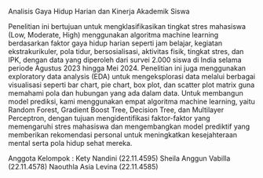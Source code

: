 Analisis Gaya Hidup Harian dan Kinerja Akademik Siswa 


Penelitian ini bertujuan untuk mengklasifikasikan tingkat stres mahasiswa (Low, Moderate, High) menggunakan algoritma machine learning berdasarkan faktor gaya hidup harian seperti jam belajar, kegiatan ekstrakurikuler, pola tidur, bersosialisasi, aktivitas fisik, tingkat stres, dan IPK, dengan data yang diperoleh dari survei 2.000 siswa di India selama periode Agustus 2023 hingga Mei 2024. Penelitian ini juga menggunakan exploratory data analysis (EDA) untuk mengeksplorasi data melalui berbagai visualisasi seperti bar chart, pie chart, box plot, dan scatter plot matrix guna memahami pola dan hubungan yang ada dalam data. Untuk membangun model prediksi, kami menggunakan empat algoritma machine learning, yaitu Random Forest, Gradient Boost Tree, Decision Tree, dan Multilayer Perceptron, dengan tujuan mengidentifikasi faktor-faktor yang memengaruhi stres mahasiswa dan mengembangkan model prediktif yang memberikan rekomendasi personal untuk meningkatkan kesejahteraan mental serta pola hidup sehat mereka.


Anggota Kelompok :
Kety Nandini (22.11.4595)
Sheila Anggun Vabilla (22.11.4578)
Naouthla Asia Levina (22.11.4585)
